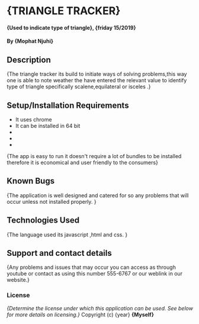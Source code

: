 # {TRIANGLE TRACKER}
#### {Used to indicate type of triangle}, {friday 15/2019}
#### By **{Mophat Njuhi}**
## Description
{The triangle tracker its build to initiate ways of solving problems,this way one is able to note weather the have entered the relevant value to identify type of triangle specifically scalene,equilateral or isceles .}
## Setup/Installation Requirements
* It uses chrome
* It can be installed in 64 bit
*
*
*
{The app is easy to run it doesn't require a lot of bundles to be installed therefore it is economical and user friendly to the consumers}
## Known Bugs
{The application is well designed and catered for so any problems that will occur unless not installed properly.  }
## Technologies Used
{The language used its javascript ,html and css.  }
## Support and contact details
{Any problems and issues that may occur you can access as through youtube or contact as using this number 555-6767 or our weblink in our website.}
### License
*{Determine the license under which this application can be used.  See below for more details on licensing.}*
Copyright (c) {year} **{Myself}**
